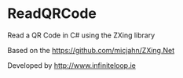 # ReadQRCode
Read a QR Code in C# using the ZXing library

Based on the https://github.com/micjahn/ZXing.Net

Developed by http://www.infiniteloop.ie
